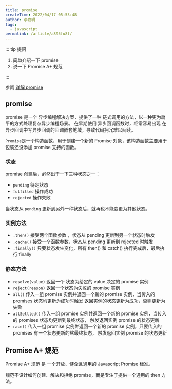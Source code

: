 ```yaml
---
title: promise
createTime: 2022/04/17 05:53:48
author: 李嘉明
tags:
  - javascript
permalink: /article/a895fu8f/
---
```


::: tip 提问

1. 简单介绍一下 promise
2. 说一下 Promise A+ 规范

:::

参阅 [详解 promise](/article/q40nq4hv)

## promise

promise 是一个 异步编程解决方案，提供了一种 链式调用的方法，以一种更为扁平的方式处理复杂异步编程场景。
在早期使用 异步回调函数时，经常容易出现 在异步回调中写异步回调的回调嵌套地域，导致代码拥冗难以阅读。

`Promise`是一个构造函数，用于创建一个新的 Promise 对象，该构造函数主要用于包装还没添加 promise 支持的函数。

### 状态

promise 创建后，必然出于一下三种状态之一：

- `pending` 待定状态
- `fulfilled` 操作成功
- `rejected` 操作失败

当状态从 `pending` 更新到另外一种状态后，就再也不能变更为其他状态。

### 实例方法

- `.then()` 接受两个函数参数 ，状态从 pending 更新到另一个状态时触发
- `.cache()` 接受一个函数参数，状态从 pending 更新到 rejected 时触发
- `.finally()` 只要状态发生变化，所有 then() 和 catch() 执行完成后，最后执行 finally

### 静态方法

- `resolve(value)` 返回一个 状态为给定的 value 决定的 promise 实例
- `reject(reason)` 返回一个状态为失败的 promise 实例
- `all()` 传入一组 promise 实例并返回一个新的 promise 实例，当传入的 promises 状态均更新为成功时触发
  返回实例的状态更新为成功，否则更新为失败
- `allSettled()` 传入一组 promise 实例并返回一个新的 promise 实例，当传入的 promises 状态均更新到最终状态，
  触发返回实例 promise 的状态更新
- `race()` 传入一组 promise 实例并返回一个新的 promise 实例，只要传入的 promises 有一个状态更新的熬最终状态，
  触发返回实例 promise 的状态更新

## Promise A+ 规范

Promise A+ 规范 是 一个开放、健全且通用的 Javascript Promise 标准。

规范不设计如何创建、解决和拒绝 promise，而是专注于提供一个通用的 then 方法。
